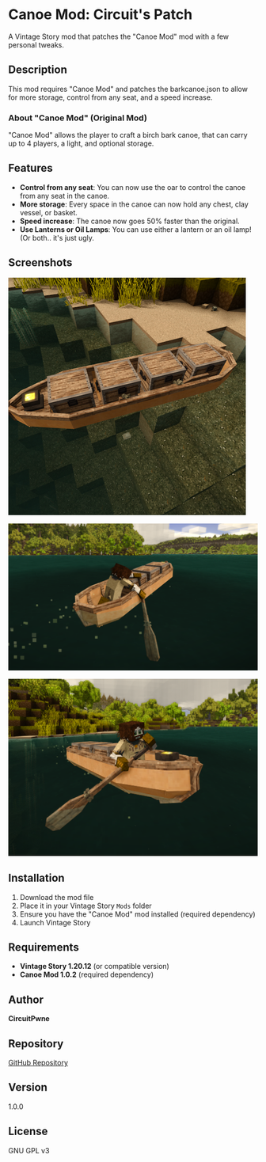 # Canoe Mod: Circuit's Patch

A Vintage Story mod that patches the "Canoe Mod" mod with a few personal tweaks.

## Description

This mod requires "Canoe Mod" and patches the barkcanoe.json to allow for more storage, control from any seat, and a speed increase.

### About "Canoe Mod" (Original Mod)

"Canoe Mod" allows the player to craft a birch bark canoe, that can carry up to 4 players, a light, and optional storage. 

## Features

- **Control from any seat**: You can now use the oar to control the canoe from any seat in the canoe.
- **More storage**: Every space in the canoe can now hold any chest, clay vessel, or basket.
- **Speed increase**: The canoe now goes 50% faster than the original.
- **Use Lanterns or Oil Lamps**: You can use either a lantern or an oil lamp! (Or both.. it's just ugly.

## Screenshots

![Thumbnail](thumbnail.png)

![Screenshot 1](pic1.png)

![Screenshot 2](pic2.png)

## Installation

1. Download the mod file
2. Place it in your Vintage Story `Mods` folder
3. Ensure you have the "Canoe Mod" mod installed (required dependency)
4. Launch Vintage Story

## Requirements

- **Vintage Story 1.20.12** (or compatible version)
- **Canoe Mod 1.0.2** (required dependency)

## Author

**CircuitPwne**

## Repository

[GitHub Repository](https://github.com/CircuitDev192/CanoeCircuitsPatch)

## Version

1.0.0

## License

GNU GPL v3
